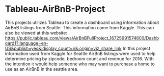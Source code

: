 # Tableau-AirBnB-Project
This projects utilizes Tableau to create a dashboard using information about AirBnB listings from Seattle. This information came from Kaggle. 
This can also be viewed at this website:  https://public.tableau.com/views/AirBnBFullProject_16725991574600/Dashboard1?:language=en-US&publish=yes&:display_count=n&:origin=viz_share_link
In this project information used from Kaggle for Seattle AirBnB listings were used to help determine pricing by zipcode, bedroom count and revenue for 2016. 
With the intention it would help someone who may want to purchase a home to use as an AirBnB in the seattle area. 
